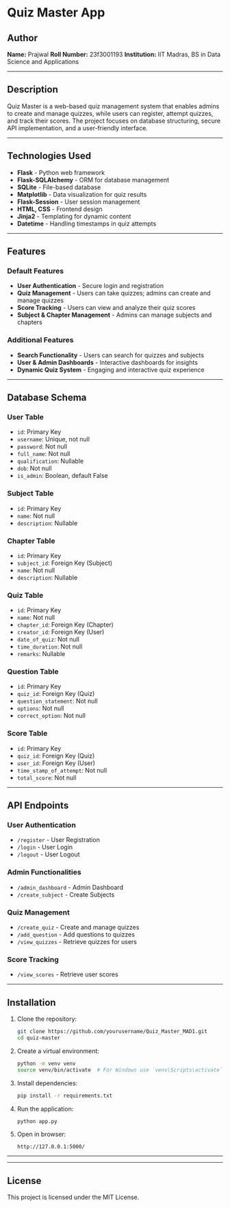# Quiz Master App

## Author
**Name:** Prajwal
**Roll Number:** 23f3001193 
**Institution:** IIT Madras, BS in Data Science and Applications

---

## Description
Quiz Master is a web-based quiz management system that enables admins to create and manage quizzes, while users can register, attempt quizzes, and track their scores. The project focuses on database structuring, secure API implementation, and a user-friendly interface.

---

## Technologies Used
- **Flask** - Python web framework
- **Flask-SQLAlchemy** - ORM for database management
- **SQLite** - File-based database
- **Matplotlib** - Data visualization for quiz results
- **Flask-Session** - User session management
- **HTML, CSS** - Frontend design
- **Jinja2** - Templating for dynamic content
- **Datetime** - Handling timestamps in quiz attempts

---

## Features
### Default Features
- **User Authentication** - Secure login and registration
- **Quiz Management** - Users can take quizzes; admins can create and manage quizzes
- **Score Tracking** - Users can view and analyze their quiz scores
- **Subject & Chapter Management** - Admins can manage subjects and chapters

### Additional Features
- **Search Functionality** - Users can search for quizzes and subjects
- **User & Admin Dashboards** - Interactive dashboards for insights
- **Dynamic Quiz System** - Engaging and interactive quiz experience

---

## Database Schema
### User Table
- `id`: Primary Key
- `username`: Unique, not null
- `password`: Not null
- `full_name`: Not null
- `qualification`: Nullable
- `dob`: Not null
- `is_admin`: Boolean, default False

### Subject Table
- `id`: Primary Key
- `name`: Not null
- `description`: Nullable

### Chapter Table
- `id`: Primary Key
- `subject_id`: Foreign Key (Subject)
- `name`: Not null
- `description`: Nullable

### Quiz Table
- `id`: Primary Key
- `name`: Not null
- `chapter_id`: Foreign Key (Chapter)
- `creator_id`: Foreign Key (User)
- `date_of_quiz`: Not null
- `time_duration`: Not null
- `remarks`: Nullable

### Question Table
- `id`: Primary Key
- `quiz_id`: Foreign Key (Quiz)
- `question_statement`: Not null
- `options`: Not null
- `correct_option`: Not null

### Score Table
- `id`: Primary Key
- `quiz_id`: Foreign Key (Quiz)
- `user_id`: Foreign Key (User)
- `time_stamp_of_attempt`: Not null
- `total_score`: Not null

---

## API Endpoints
### User Authentication
- `/register` - User Registration
- `/login` - User Login
- `/logout` - User Logout

### Admin Functionalities
- `/admin_dashboard` - Admin Dashboard
- `/create_subject` - Create Subjects

### Quiz Management
- `/create_quiz` - Create and manage quizzes
- `/add_question` - Add questions to quizzes
- `/view_quizzes` - Retrieve quizzes for users

### Score Tracking
- `/view_scores` - Retrieve user scores

---

## Installation
1. Clone the repository:
   ```bash
   git clone https://github.com/yourusername/Quiz_Master_MAD1.git
   cd quiz-master
   ```
2. Create a virtual environment:
   ```bash
   python -m venv venv
   source venv/bin/activate  # For Windows use `venv\Scripts\activate`
   ```
3. Install dependencies:
   ```bash
   pip install -r requirements.txt
   ```
4. Run the application:
   ```bash
   python app.py
   ```
5. Open in browser:
   ```
   http://127.0.0.1:5000/
   ```

---



---

## License
This project is licensed under the MIT License.
